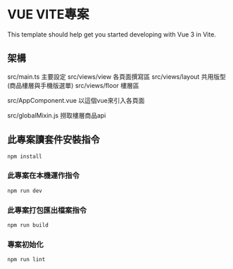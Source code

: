 # VUE VITE專案

This template should help get you started developing with Vue 3 in Vite.

## 架構

src/main.ts 主要設定
src/views/view 各頁面撰寫區
src/views/layout 共用版型(商品樓層與手機版選單)
src/views/floor 樓層區

src/AppComponent.vue 以這個vue來引入各頁面

src/globalMixin.js 撈取樓層商品api

## 此專案讀套件安裝指令

```sh
npm install
```

### 此專案在本機運作指令

```sh
npm run dev
```

### 此專案打包匯出檔案指令

```sh
npm run build
```

### 專案初始化

```sh
npm run lint
```
